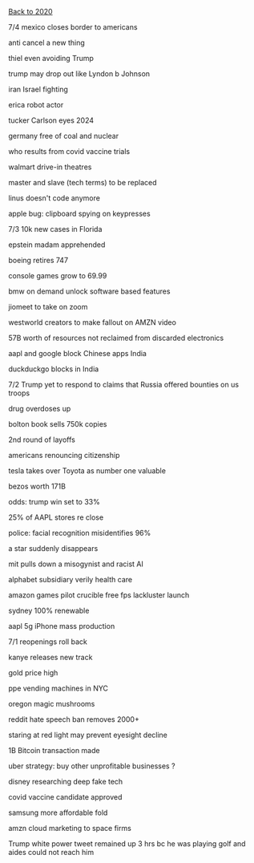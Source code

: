 [Back to 2020](2020index.md)

7/4
mexico closes border to americans 

anti cancel a new thing 

thiel even avoiding Trump 

trump may drop out 
like Lyndon b Johnson

iran Israel fighting 

erica robot actor 

tucker Carlson eyes 2024 

germany free of coal and nuclear 

who results from covid vaccine trials 

walmart drive-in theatres

master and slave (tech terms) to be replaced

linus doesn't code anymore 

apple bug: clipboard spying on keypresses 

7/3
10k new cases in Florida 

epstein madam apprehended 

boeing retires 747

console games grow to 69.99

bmw on demand unlock software based features 

jiomeet to take on zoom 

westworld creators to make fallout on AMZN video 

57B worth of resources not reclaimed from discarded electronics 

aapl and google block Chinese apps India 

duckduckgo blocks in India 

7/2
Trump yet to respond to claims that Russia offered bounties on us troops 

drug overdoses up 

bolton book sells 750k copies 

2nd round of layoffs 

americans renouncing citizenship 

tesla takes over Toyota as number one valuable 

bezos worth 171B 

odds: trump win set to 33%

25% of AAPL stores re close 

police: facial recognition misidentifies 96% 

a star suddenly disappears 

mit pulls down a misogynist and racist AI 

alphabet subsidiary verily 
health care 

amazon games pilot 
crucible free fps 
lackluster launch 

sydney 100% renewable 

aapl 5g iPhone mass production

7/1 
reopenings roll back 

kanye releases new track 

gold price high 

ppe vending machines in NYC 

oregon magic mushrooms 

reddit hate speech ban 
removes 2000+

staring at red light may prevent eyesight decline 

1B Bitcoin transaction made 

uber strategy: buy other unprofitable businesses ?

disney researching deep fake tech 

covid vaccine candidate approved 

samsung more affordable fold 

amzn cloud marketing to space firms 

Trump white power tweet remained up 3 hrs bc he was playing golf 
and aides could not reach him 
